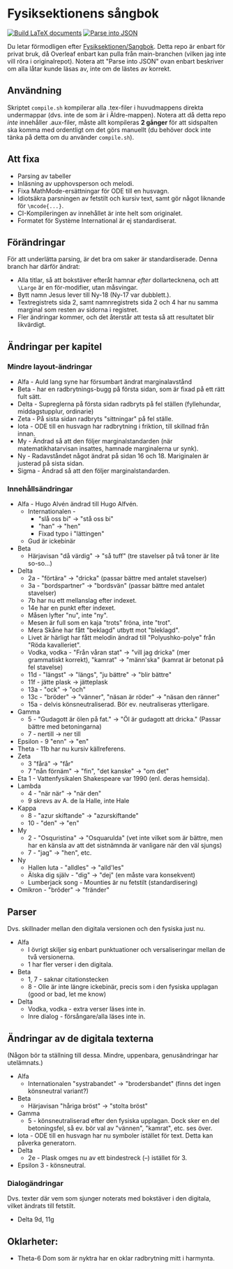 # Fysiksektionens sångbok
[![Build LaTeX documents](https://github.com/oskarr/Sangbok/actions/workflows/compile.yml/badge.svg)](https://github.com/oskarr/Sangbok/actions/workflows/compile.yml) [![Parse into JSON](https://github.com/oskarr/Sangbok/actions/workflows/json-parse.yml/badge.svg)](https://github.com/oskarr/Sangbok/actions/workflows/json-parse.yml)

Du letar förmodligen efter [Fysiksektionen/Sangbok](https://github.com/Fysiksektionen/Sangbok). Detta repo är enbart för privat bruk, då Overleaf enbart kan pulla från main-branchen (vilken jag inte vill röra i originalrepot). Notera att "Parse into JSON" ovan enbart beskriver om alla låtar kunde läsas av, inte om de lästes av korrekt.

## Användning
Skriptet `compile.sh` kompilerar alla .tex-filer i huvudmappens direkta undermappar (dvs. inte de som är i Äldre-mappen). Notera att då detta repo _inte_ innehåller .aux-filer, måste allt kompileras **2 gånger** för att sidspalten ska komma med ordentligt om det görs manuellt (du behöver dock inte tänka på detta om du använder `compile.sh`).

## Att fixa
* Parsing av tabeller
* Inläsning av upphovsperson och melodi.
* Fixa MathMode-ersättningar för ODE till en husvagn.
* Idiotsäkra parsningen av fetstilt och kursiv text, samt gör något liknande för `\mcode{...}`.
* CI-Kompileringen av innehållet är inte helt som originalet.
* Formatet för Système International är ej standardiserat.

## Förändringar
För att underlätta parsing, är det bra om saker är standardiserade. Denna branch har därför ändrat:
* Alla titlar, så att bokstäver efteråt hamnar _efter_ dollartecknena, och att `\Large` är en för-modifier, utan måsvingar.
* Bytt namn Jesus lever till Ny-18 (Ny-17 var dubblett.).
* Textregistrets sida 2, samt namnregistrets sida 2 och 4 har nu samma marginal som resten av sidorna i registret.
* Fler ändringar kommer, och det återstår att testa så att resultatet blir likvärdigt.

## Ändringar per kapitel
### Mindre layout-ändringar
* Alfa - Auld lang syne har försumbart ändrat marginalavstånd
* Beta - har en radbrytnings-bugg på första sidan, som är fixad på ett rätt fult sätt.
* Delta - Supreglerna på första sidan radbryts på fel ställen (fyllehundar, middagstupplur, ordinarie)
* Zeta - På sista sidan radbryts "sittningar" på fel ställe.
* Iota - ODE till en husvagn har radbrytning i friktion, till skillnad från innan.
* My - Ändrad så att den följer marginalstandarden (när matematikhatarvisan insattes, hamnade marginalerna ur synk).
* Ny - Radavståndet något ändrat på sidan 16 och 18. Mariginalen är justerad på sista sidan.
* Sigma - Ändrad så att den följer marginalstandarden.

### Innehållsändringar
* Alfa - Hugo Alvén ändrad till Hugo Alfvén.
    * Internationalen - 
        * "slå oss bi" -> "stå oss bi"
        * "han" -> "hen"
        * Fixad typo i "lättingen"
    * Gud är ickebinär
* Beta
    * Härjavisan "då värdig" -> "så tuff" (tre stavelser på två toner är lite so-so...)
* Delta
    * 2a - "förtära" -> "dricka" (passar bättre med antalet stavelser)
    * 3a - "bordspartner" -> "bordsvän" (passar bättre med antalet stavelser)
    * 7b har nu ett mellanslag efter indexet.
    * 14e har en punkt efter indexet.
    * Måsen lyfter "nu", inte "ny".
    * Mesen är full som en kaja "trots" fröna, inte "trot".
    * Mera Skåne har fått "beklagd" utbytt mot "bleklagd".
    * Livet är härligt har fått melodin ändrad till "Polyushko-polye" från "Röda kavalleriet".
    * Vodka, vodka - "Från våran stat" -> "vill jag dricka" (mer grammatiskt korrekt), "kamrat" -> "männ'ska" (kamrat är betonat på fel stavelse)
    * 11d - "längst" -> "längs", "ju bättre" -> "blir bättre"
    * 11f - jätte plask -> jätteplask
    * 13a - "ock" -> "och"
    * 13c - "bröder" -> "vänner", "näsan är röder" -> "näsan den ränner"
    * 15a - delvis könsneutraliserad. Bör ev. neutraliseras ytterligare.
* Gamma
    * 5 - "Gudagott är ölen på fat." -> "Öl är gudagott att dricka." (Passar bättre med betoningarna)
    * 7 - nertill -> ner till
* Epsilon - 9 "enn" -> "en"
* Theta - 11b har nu kursiv källreferens.
* Zeta
    * 3 "fårä" -> "får"
    * 7 "nån förnäm" -> "fin", "det kanske" -> "om det"
* Eta 1 - Vattenfysikalen Shakespeare var 1990 (enl. deras hemsida).
* Lambda
    * 4 - "när när" -> "när den"
    * 9 skrevs av A. de la Halle, inte Hale
* Kappa
    * 8 - "azur skiftande" -> "azurskiftande"
    * 10 - "den" -> "en"
* My
    * 2 - "Osquristina" -> "Osquarulda" (vet inte vilket som är bättre, men har en känsla av att det sistnämnda är vanligare när den väl sjungs)
    * 7 - "jag" -> "hen", etc.
* Ny
    * Hallen luta - "alldles" -> "alld'les"
    * Älska dig själv - "dig" -> "dej" (en måste vara konsekvent)
    * Lumberjack song - Mounties är nu fetstilt (standardisering)
* Omikron - "bröder" -> "fränder"

<!--TODO: Find mänska -> männ'ska, etc.-->

## Parser
Dvs. skillnader mellan den digitala versionen och den fysiska just nu.
* Alfa
    * I övrigt skiljer sig enbart punktuationer och versaliseringar mellan de två versionerna.
    * 1 har fler verser i den digitala.
* Beta
    * 1, 7 - saknar citationstecken
    * 8 - Olle är inte längre ickebinär, precis som i den fysiska upplagan (good or bad, let me know)
* Delta
    * Vodka, vodka - extra verser läses inte in.
    * Inre dialog - försångare/alla läses inte in.

## Ändringar av de digitala texterna
(Någon bör ta ställning till dessa. Mindre, uppenbara, genusändringar har utelämnats.)
* Alfa
    * Internationalen "systrabandet" -> "brodersbandet" (finns det ingen könsneutral variant?)
* Beta
    * Härjavisan "håriga bröst" -> "stolta bröst"
* Gamma
    * 5 - könsneutraliserad efter den fysiska upplagan. Dock sker en del betoningsfel, så ev. bör val av "vännen", "kamrat", etc. ses över.
* Iota - ODE till en husvagn har nu symboler istället för text. Detta kan påverka generatorn.
* Delta
    * 2e - Plask omges nu av ett bindestreck (–) istället för 3.
* Epsilon 3 - könsneutral.
### Dialogändringar
Dvs. texter där vem som sjunger noterats med bokstäver i den digitala, vilket ändrats till fetstilt.
* Delta 9d, 11g

## Oklarheter:
* Theta-6 Dom som är nyktra har en oklar radbrytning mitt i harmynta.
